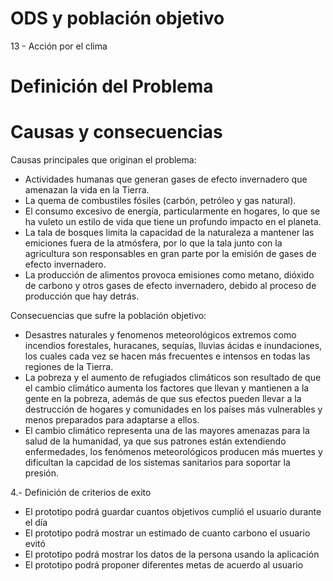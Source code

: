 # ODS y población objetivo  
13 - Acción por el clima

# Definición del Problema


# Causas y consecuencias  

Causas principales que originan el problema:
- Actividades humanas que generan gases de efecto invernadero que amenazan la vida en la Tierra.
- La quema de combustiles fósiles (carbón, petróleo y gas natural).
- El consumo excesivo de energía, particularmente en hogares, lo que se ha vuleto un estilo de vida que tiene un profundo impacto en el planeta.
- La tala de bosques limita la capacidad de la naturaleza a mantener las emiciones fuera de la atmósfera, por lo que la tala junto con la agricultura son responsables en gran parte por la emisión de gases de efecto invernadero.
- La producción de alimentos provoca emisiones como metano, dióxido de carbono y otros gases de efecto invernadero, debido al proceso de producción que hay detrás.


Consecuencias que sufre la población objetivo:
- Desastres naturales y fenomenos meteorológicos extremos como incendios forestales, huracanes, sequías, lluvias ácidas e inundaciones, los cuales cada vez se hacen más frecuentes e intensos en todas las regiones de la Tierra.
- La pobreza y el aumento de refugiados climáticos son resultado de que el cambio climático aumenta los factores que llevan y mantienen a la gente en la pobreza, además de que sus efectos pueden llevar a la destrucción de hogares y comunidades en los países más vulnerables y menos preparados para adaptarse a ellos.
- El cambio climático representa una de las mayores amenazas para la salud de la humanidad, ya que sus patrones están extendiendo enfermedades, los fenómenos meteorológicos producen más muertes y dificultan la capcidad de los sistemas sanitarios para soportar la presión.





4.- Definición de criterios de exito

- El prototipo podrá guardar cuantos objetivos cumplió el usuario durante el día
- El prototipo podrá mostrar un estimado de cuanto carbono el usuario evitó
- El prototipo podrá mostrar los datos de la persona usando la aplicación
- El prototipo podrá proponer diferentes metas de acuerdo al usuario  
